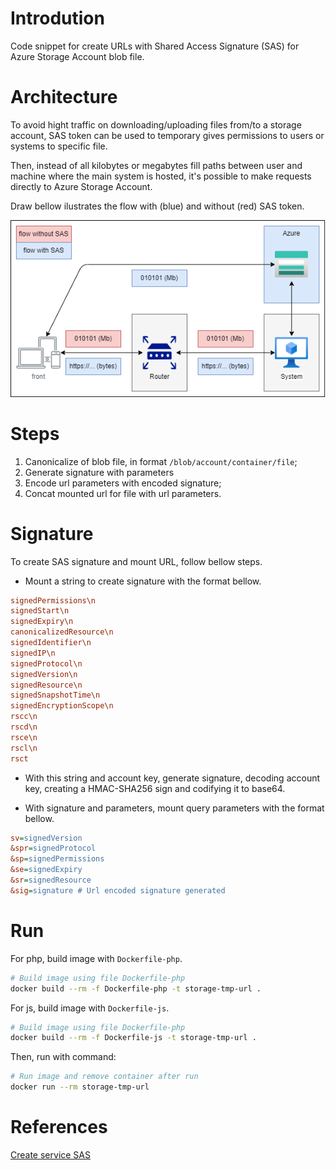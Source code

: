 
# Introdution

Code snippet for create URLs with Shared Access Signature (SAS) for Azure Storage Account blob file.

# Architecture

To avoid hight traffic on downloading/uploading files from/to a storage account, SAS token can be used to temporary gives permissions to users or systems to specific file.

Then, instead of all kilobytes or megabytes fill paths between user and machine where the main system is hosted, it's possible to make requests directly to Azure Storage Account.

Draw bellow ilustrates the flow with (blue) and without (red) SAS token.

![architecture-draw](./docs/architecture.drawio.png)

# Steps

1. Canonicalize of blob file, in format `/blob/account/container/file`;
2. Generate signature with parameters
3. Encode url parameters with encoded signature;
4. Concat mounted url for file with url parameters.

# Signature

To create SAS signature and mount URL, follow bellow steps.

- Mount a string to create signature with the format bellow.

```ini
signedPermissions\n
signedStart\n
signedExpiry\n
canonicalizedResource\n
signedIdentifier\n
signedIP\n
signedProtocol\n
signedVersion\n
signedResource\n
signedSnapshotTime\n
signedEncryptionScope\n
rscc\n
rscd\n
rsce\n
rscl\n
rsct
```

- With this string and account key, generate signature, decoding account key, creating a HMAC-SHA256 sign and codifying it to base64.

- With signature and parameters, mount query parameters with the format bellow.

```ini
sv=signedVersion
&spr=signedProtocol
&sp=signedPermissions
&se=signedExpiry
&sr=signedResource
&sig=signature # Url encoded signature generated
```

# Run

For php, build image with `Dockerfile-php`.

```bash
# Build image using file Dockerfile-php
docker build --rm -f Dockerfile-php -t storage-tmp-url .
```

For js, build image with `Dockerfile-js`.

```bash
# Build image using file Dockerfile-php
docker build --rm -f Dockerfile-js -t storage-tmp-url .
```

Then, run with command:

```bash
# Run image and remove container after run
docker run --rm storage-tmp-url
```

# References

[Create service SAS][create-service-sas]

<!-- References -->

[create-service-sas]: https://learn.microsoft.com/en-us/rest/api/storageservices/create-service-sas
